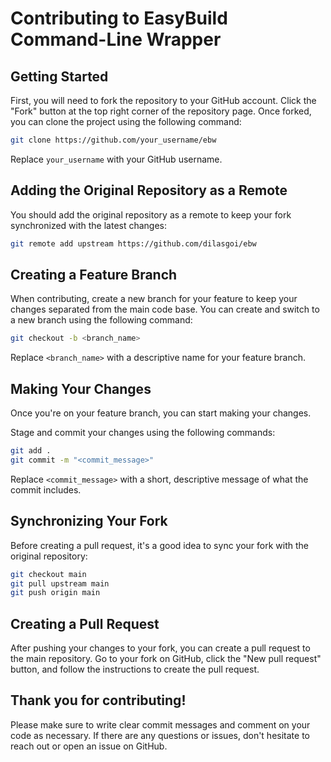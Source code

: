 # Contributing to EasyBuild Command-Line Wrapper

## Getting Started

First, you will need to fork the repository to your GitHub account. Click the "Fork" button at the top right corner of the repository page. Once forked, you can clone the project using the following command:

```bash
git clone https://github.com/your_username/ebw
```

Replace `your_username` with your GitHub username.

## Adding the Original Repository as a Remote

You should add the original repository as a remote to keep your fork synchronized with the latest changes:

```bash
git remote add upstream https://github.com/dilasgoi/ebw
```

## Creating a Feature Branch

When contributing, create a new branch for your feature to keep your changes separated from the main code base. You can create and switch to a new branch using the following command:

```bash
git checkout -b <branch_name>
```

Replace `<branch_name>` with a descriptive name for your feature branch.

## Making Your Changes

Once you're on your feature branch, you can start making your changes.

Stage and commit your changes using the following commands:

```bash
git add .
git commit -m "<commit_message>"
```

Replace `<commit_message>` with a short, descriptive message of what the commit includes.

## Synchronizing Your Fork

Before creating a pull request, it's a good idea to sync your fork with the original repository:

```bash
git checkout main
git pull upstream main
git push origin main
```

## Creating a Pull Request

After pushing your changes to your fork, you can create a pull request to the main repository. Go to your fork on GitHub, click the "New pull request" button, and follow the instructions to create the pull request.

## Thank you for contributing!

Please make sure to write clear commit messages and comment on your code as necessary. If there are any questions or issues, don't hesitate to reach out or open an issue on GitHub.

